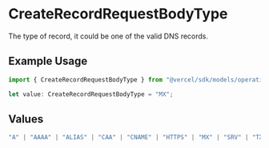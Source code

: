 # CreateRecordRequestBodyType

The type of record, it could be one of the valid DNS records.

## Example Usage

```typescript
import { CreateRecordRequestBodyType } from "@vercel/sdk/models/operations/createrecord.js";

let value: CreateRecordRequestBodyType = "MX";
```

## Values

```typescript
"A" | "AAAA" | "ALIAS" | "CAA" | "CNAME" | "HTTPS" | "MX" | "SRV" | "TXT" | "NS"
```